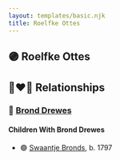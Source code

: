 ```yaml
---
layout: templates/basic.njk
title: Roelfke Ottes
---
```

## 🟣 Roelfke Ottes


## 👩‍❤️‍👨 Relationships

### 🔵 [Brond Drewes](/people/6/66210050)

#### Children With Brond Drewes
* 🟣 [Swaantje Bronds](/people/8/88698980), b. 1797